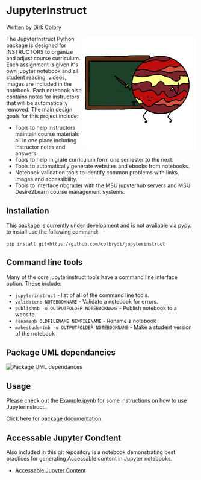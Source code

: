 # JupyterInstruct
Written by [Dirk Colbry](http://colbrydi.github.io/)

<img alt="JupyterInstruct logo with a cartoon Jupyter writing on a green chalkboard. Image created by Tamara Colbry" src="https://raw.githubusercontent.com/colbrydi/jupyterinstruct/master/docs/images/JupyterInstruct_icon.png" style="float:right" width=300px> 

The JupyterInstruct Python package is designed for INSTRUCTORS to organize and adjust course curriculum. Each assignment is given it's own jupyter notebook and all student reading, videos, images are included in the notebook.  Each notebook also contains notes for instructors that will be automatically removed. The main design goals for this project include: 

- Tools to help instructors maintain course materials all in one place including instructor notes and answers. 
- Tools to help migrate curriculum form one semester to the next.
- Tools to automatically generate websites and ebooks from notebooks. 
- Notebook validation tools to identify common problems with links, images and accessibility.
- Tools to interface nbgrader with the MSU jupyterhub servers and MSU Desire2Learn course management systems. 

## Installation

This package is currently under development and is not avaliable via pypy.  to install use the following command:

```pip install git+https://github.com/colbrydi/jupyterinstruct```

## Command line tools

Many of the core jupyterinstruct tools have a command line interface option.  These include:

- ```jupyterinstruct``` - list of all of the command line tools.
- ```validatenb NOTEBOOKNAME``` - Validate a notebook for errors.
- ```publishnb -o OUTPUTFOLDER NOTEBOOKNAME``` - Publish notebook to a website.
- ```renamenb OLDFILENAME NEWFILENAME``` - Rename a notebook
- ```makestudentnb -o OUTPUTFOLDER NOTEBOOKNAME``` - Make a student version of the notebook


## Package UML dependancies

<img alt="Package UML dependances" src="https://raw.githubusercontent.com/colbrydi/jupyterinstruct/master/docs/images/packages.png">


## Usage

Please check out the [Example.ipynb](https://colbrydi.github.io/jupyterinstruct/Examples) for some instructions on how to use Jupyterinstruct. 

[Click here for package documentation](https://colbrydi.github.io/jupyterinstruct/jupyterinstruct/index.html)

## Accessable Jupyter Condtent

Also included in this git repository is a notebook demonstrating best practices for generating Accessable content in Jupyter notebooks.

- [Accessable Jupyter Content](Accessable_Jupyter_content_for_INSTRUCTORS)


